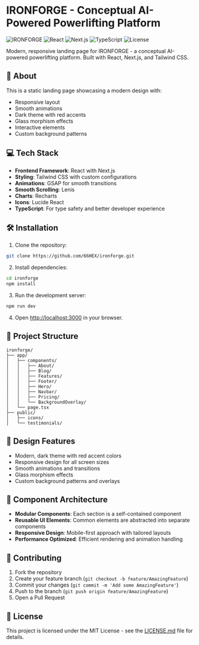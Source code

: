 # IRONFORGE - Conceptual AI-Powered Powerlifting Platform

![IRONFORGE](https://img.shields.io/badge/IRONFORGE-AI%20Powerlifting-red)
![React](https://img.shields.io/badge/React-19.0.0-blue)
![Next.js](https://img.shields.io/badge/Next.js-15.1.2-black)
![TypeScript](https://img.shields.io/badge/TypeScript-5.0.0-blue)
![License](https://img.shields.io/badge/license-MIT-green)

Modern, responsive landing page for IRONFORGE - a conceptual AI-powered powerlifting platform. Built with React, Next.js, and Tailwind CSS.

## 🎯 About

This is a static landing page showcasing a modern design with:
- Responsive layout
- Smooth animations
- Dark theme with red accents
- Glass morphism effects
- Interactive elements
- Custom background patterns

## 💻 Tech Stack

- **Frontend Framework**: React with Next.js
- **Styling**: Tailwind CSS with custom configurations
- **Animations**: GSAP for smooth transitions
- **Smooth Scrolling**: Lenis
- **Charts**: Recharts
- **Icons**: Lucide React
- **TypeScript**: For type safety and better developer experience

## 🛠 Installation

1. Clone the repository:
```bash
git clone https://github.com/66HEX/ironforge.git
```

2. Install dependencies:
```bash
cd ironforge
npm install
```

3. Run the development server:
```bash
npm run dev
```

4. Open [http://localhost:3000](http://localhost:3000) in your browser.

## 📁 Project Structure

```
ironforge/
├── app/
│   ├── components/
│   │   ├── About/
│   │   ├── Blog/
│   │   ├── Features/
│   │   ├── Footer/
│   │   ├── Hero/
│   │   ├── Navbar/
│   │   ├── Pricing/
│   │   └── BackgroundOverlay/
│   └── page.tsx
├── public/
│   ├── icons/
│   └── testimonials/
```

## 🎨 Design Features

- Modern, dark theme with red accent colors
- Responsive design for all screen sizes
- Smooth animations and transitions
- Glass morphism effects
- Custom background patterns and overlays

## 🔧 Component Architecture

- **Modular Components**: Each section is a self-contained component
- **Reusable UI Elements**: Common elements are abstracted into separate components
- **Responsive Design**: Mobile-first approach with tailored layouts
- **Performance Optimized**: Efficient rendering and animation handling

## 🤝 Contributing

1. Fork the repository
2. Create your feature branch (`git checkout -b feature/AmazingFeature`)
3. Commit your changes (`git commit -m 'Add some AmazingFeature'`)
4. Push to the branch (`git push origin feature/AmazingFeature`)
5. Open a Pull Request

## 📜 License

This project is licensed under the MIT License - see the [LICENSE.md](LICENSE.md) file for details.

